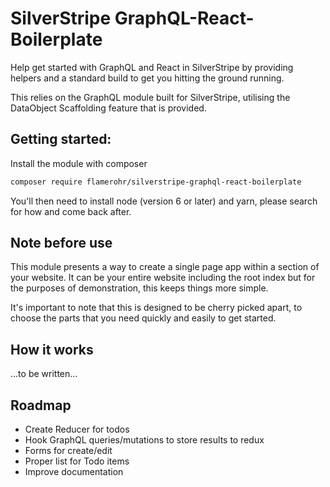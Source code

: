 # SilverStripe GraphQL-React-Boilerplate
Help get started with GraphQL and React in SilverStripe by providing helpers and a standard build
 to get you hitting the ground running.

This relies on the GraphQL module built for SilverStripe, utilising the DataObject Scaffolding feature that
 is provided.

## Getting started:
Install the module with composer
```bash
composer require flamerohr/silverstripe-graphql-react-boilerplate
```

You'll then need to install node (version 6 or later) and yarn, please search for how and come back after.

## Note before use
This module presents a way to create a single page app within a section of your website.
It can be your entire website including the root index but for the purposes of demonstration,
 this keeps things more simple.

It's important to note that this is designed to be cherry picked apart, to choose the parts that you need
 quickly and easily to get started.

## How it works

...to be written...

## Roadmap

- Create Reducer for todos
- Hook GraphQL queries/mutations to store results to redux
- Forms for create/edit
- Proper list for Todo items
- Improve documentation